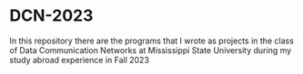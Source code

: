 # DCN-2023
In this repository there are the programs that I wrote as projects in the class of Data Communication Networks at Mississippi State University during my study abroad experience in Fall 2023 

